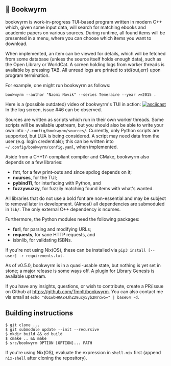📜 Bookwyrm
---
bookwyrm is work-in-progress TUI-based program written in modern C++ which, given some input data,
will search for matching ebooks and academic papers on various sources.
During runtime, all found items will be presented in a menu,
where you can choose which items you want to download.

When implemented, an item can be viewed for details, which will be fetched from some database (unless the source itself holds enough data), such as the Open Library or WorldCat.
A screen holding logs from worker threads is available by pressing TAB. All unread logs are printed to std{out,err} upon program termination.

For example, one might run bookwyrm as follows:

    bookwyrm --author "Naomi Novik" --series Temeraire --year >=2015 .

Here is a (possible outdated) video of bookwyrm's TUI in action:
[![asciicast](https://asciinema.org/a/dGYzT0k95jcoyHxEqS9oANAtm.png)](https://asciinema.org/a/dGYzT0k95jcoyHxEqS9oANAtm)
In the log screen, issue #46 can be observed.

Sources are written as scripts which run in their own worker threads.
Some scripts will be available upstream, but you should also be able to write your own into `~/.config/bookwyrm/sources/`. Currently, only Python scripts are supported, but LUA is being considered.
A script may need data from the user (e.g. login credentials); this can be written into `~/.config/bookwyrm/config.yaml`, when implemented.

Aside from a C++17-compliant compiler and CMake, bookwyrm also depends on a few libraries:
* fmt,        for a few print-outs and since spdlog depends on it;
* **ncurses**,        for the TUI;
* **pybind11**,   for interfacing with Python, and
* **fuzzywuzzy**, for fuzzily matching found items with what's wanted.

All libraries that do not use a bold font are non-essential and may be subject to removal later in development. (Almost) all dependencies are submoduled in `lib/`.
The only external C++ dependency is ncurses.

Furthermore, the Python modules need the following packages:
* **furl**,     for parsing and modifying URLs;
* **requests**,     for sane HTTP requests, and
* isbnlib,      for validating ISBNs.

If you're not using Nix(OS), these can be installed via `pip3 install [--user] -r requirements.txt`.

As of v0.5.0, bookwyrm is in a quasi-usable state, but nothing is yet set in stone;
a major release is some ways off.
A plugin for Library Genesis is available upstream.

If you have any insights, questions, or wish to contribute,
create a PR/issue on Github at <https://github.com/Tmplt/bookwyrm>.
You can also contact me via email at `echo "dG1wbHRAZHJhZ29ucy5yb2Nrcwo=" | base64 -d`.

Building instructions
---
```
$ git clone ...
$ git submodule update --init --recursive
$ mkdir build && cd build
$ cmake .. && make
$ src/bookwyrm OPTION [OPTION]... PATH
```

If you're using Nix(OS), evaluate the expression in `shell.nix` first (append `nix-shell` after cloning the repository).
